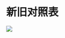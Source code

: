# 新旧对照表

![](https://www.nta.go.jp/tmp/e726cfcf-8bdd-4de7-bcb1-07f1e6521cc8/images/e781dd9b5937aecfb9b2643d69a8b86d160f441d951d8150e1b0c0f7c0b5d5bd.jpg)